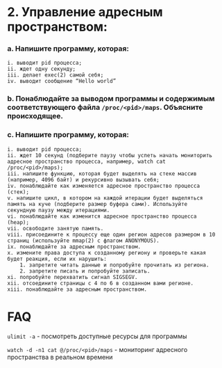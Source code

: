 # 2. Управление адресным пространством:
### a. Напишите программу, которая:
    i. выводит pid процесса;
    ii. ждет одну секунду;
    iii. делает exec(2) самой себя;
    iv. выводит сообщение “Hello world”
### b. Понаблюдайте за выводом программы и содержимым соответствующего файла `/proc/<pid>/maps`. Объясните происходящее.
### c. Напишите программу, которая:
    i. выводит pid процесса;
    ii. ждет 10 секунд (подберите паузу чтобы успеть начать мониторить
    адресное пространство процесса, например, watch cat
    /proc/<pid>/maps);
    iii. напишите функцию, которая будет выделять на стеке массив
    (например, 4096 байт) и рекурсивно вызывать себя;
    iv. понаблюдайте как изменяется адресное пространство процесса
    (стек);
    v. напишите цикл, в котором на каждой итерации будет выделяться
    память на куче (подберите размер буфера сами). Используйте
    секундную паузу между итерациями.
    vi. понаблюдайте как изменится адресное пространство процесса
    (heap);
    vii. освободите занятую память.
    viii. присоедините к процессу еще один регион адресов размером в 10
    страниц (используйте mmap(2) с флагом ANONYMOUS).
    ix. понаблюдайте за адресным пространством.
    x. измените права доступа к созданному региону и проверьте какая
    будет реакция, если их нарушить:
        1. запретите читать данные и попробуйте прочитать из региона.
        2. запретите писать и попробуйте записать.
    xi. попробуйте перехватить сигнал SIGSEGV.
    xii. отсоедините страницы с 4 по 6 в созданном вами регионе.
    xiii. понаблюдайте за адресным пространством.

# FAQ 

`ulimit -a` - посмотреть доступные ресурсы для программы

`watch -d -n1 cat @/proc/<pid>/maps` - 
мониторинг адресного пространства в реальном времени
